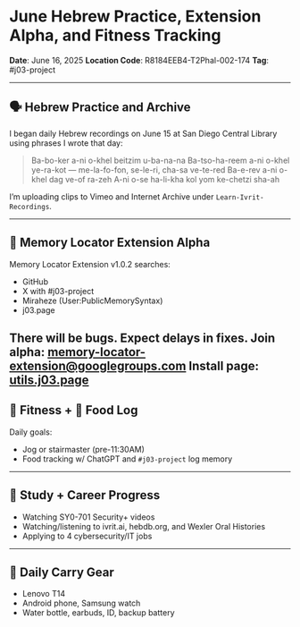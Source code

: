 # June Hebrew Practice, Extension Alpha, and Fitness Tracking

**Date**: June 16, 2025
**Location Code**: R8184EEB4-T2Phal-002-174
**Tag**: #j03-project

---

## 🗣️  Hebrew Practice and Archive

I began daily Hebrew recordings on June 15 at San Diego Central Library using phrases I wrote that day:

> Ba-bo-ker a-ni o-khel beitzim u-ba-na-na
> Ba-tso-ha-reem a-ni o-khel ye-ra-kot — me-la-fo-fon, se-le-ri, cha-sa ve-te-red
> Ba-e-rev a-ni o-khel dag ve-of ra-zeh
> A-ni o-se ha-li-kha kol yom ke-chetzi sha-ah

I’m uploading clips to Vimeo and Internet Archive under `Learn-Ivrit-Recordings`.

---

## 🧠 Memory Locator Extension Alpha

Memory Locator Extension v1.0.2 searches:
- GitHub
- X with #j03-project
- Miraheze (User:PublicMemorySyntax)
- j03.page

There will be bugs. Expect delays in fixes.
Join alpha: memory-locator-extension@googlegroups.com
Install page: [utils.j03.page](http://utils.j03.page/)
---

## 🏃 Fitness + 🥗 Food Log

Daily goals:
- Jog or stairmaster (pre-11:30AM)
- Food tracking w/ ChatGPT and `#j03-project` log memory

---

## 🧪 Study + Career Progress

- Watching SY0-701 Security+ videos
- Watching/listening to ivrit.ai, hebdb.org, and Wexler Oral Histories
- Applying to 4 cybersecurity/IT jobs

---

## 🎒 Daily Carry Gear

- Lenovo T14
- Android phone, Samsung watch
- Water bottle, earbuds, ID, backup battery


